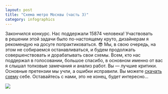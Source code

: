 ```yaml
---
layout: post
title: "Схема метро Москвы (часть 3)"
category: infographics
---
```

Закончился конкурс. Нас поддержали 15874 человека! Участвовать в&#160;решении этой задачи было по-настоящему круто, дизайнерам я рекомендую на досуге попрактиковаться. 😎 Мы, в&#160;свою очередь, на этом не собираемся останавливаться, и&#160;будем продолжать совершенствовать и&#160;дорабатывать свои схемы. Всем, кто нас поддержал в&#160;голосовании, большое спасибо, в&#160;основном именно от вас я слышал толковые замечания и&#160;анализ работ. Вы&#160;— лучшие критики. Основные претензии мы учли, а&#160;ошибки исправили. Вы можете [скачать схему](https://mizinov.pro/download/metromap.pdf) себе. Оставайтесь с&#160;нами, это не конец, будет интересно...

[![](https://ic.pics.livejournal.com/quillcraft/13449910/314144/314144_original.png)](https://mizinov.pro/download/metromap.pdf)
